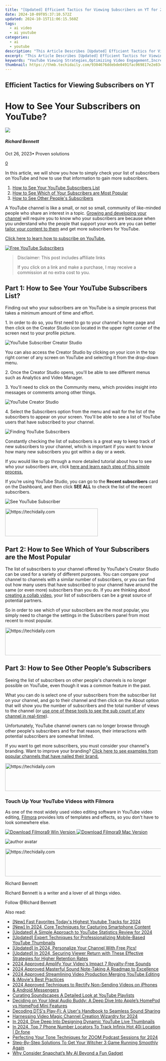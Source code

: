 ```yaml
---
title: "[Updated] Efficient Tactics for Viewing Subscribers on YT for 2024"
date: 2024-10-09T05:37:10.572Z
updated: 2024-10-15T11:06:15.560Z
tags:
  - ai video
  - ai youtube
categories:
  - ai
  - youtube
description: "This Article Describes [Updated] Efficient Tactics for Viewing Subscribers on YT for 2024"
excerpt: "This Article Describes [Updated] Efficient Tactics for Viewing Subscribers on YT for 2024"
keywords: "YouTube Viewing Strategies,Optimizing Video Engagement,Increasing Subscriber Count,Effective Content Planning,Boosting YouTube Traffic,Streamlined Viewer Analysis,Growing YT Audience Quickly"
thumbnail: https://thmb.techidaily.com/9304676ddebde0491fac069817e2e83439806cdb3bbe061f637b22cd4655ca5f.jpg
---
```


## Efficient Tactics for Viewing Subscribers on YT

# How to See Your Subscribers on YouTube?

![](https://images.wondershare.com/filmora/article-images/richard-bennett.jpg)

##### Richard Bennett

 Oct 26, 2023• Proven solutions

[0](#commentsBoxSeoTemplate)

In this article, we will show you how to simply check your list of subscribers on YouTube and how to use that information to gain more subscribers.

1. [How to See Your YouTube Subscribers List](#how)
2. [How to See Which of Your Subscribers are Most Popular](#popular)
3. [How to See Other People's Subscribers](#others)

A YouTube channel is like a small, or not so small, community of like-minded people who share an interest in a topic. [Growing and developing your channel](https://www.filmora.io/community-blog/24-smart-ways-that-actually-work---how-to-grow-309.html) will require you to know who your subscribers are because when you understand who the people that support your work are you can better [tailor your content to them](https://www.filmora.io/community-blog/understanding-youtube-analytics-%E2%80%93-take-charge-of-your-channel%21-286.html) and get more subscribers for YouTube.

[Click here to learn how to subscribe on YouTube.](https://www.filmora.io/community-blog/how-to-subscribe-on-youtube-for-ios-android-or-browser-313.html)

[![Free YouTube Subscribers](https://images.wondershare.com/filmora/article-images/free-youtube-subscribers.jpg)](https://www.filmora.io/free-youtube-subscribers?utm%5Fsource=blog&utm%5Fcampaign=get%5Fsubs%5Fevergreen&utm%5Fcontent=blog%201)

>  Disclaimer: This post includes affiliate links
>
>  If you click on a link and make a purchase, I may receive a commission at no extra cost to you.
>

## Part 1: How to See Your YouTube Subscribers List?

Finding out who your subscribers are on YouTube is a simple process that takes a minimum amount of time and effort.

1\. In order to do so, you first need to go to your channel's home page and then click on the Creator Studio icon located in the upper right corner of the screen next to your profile picture.

![YouTube Subscriber Creator Studio](https://images.wondershare.com/filmora/article-images/see-youtube-subscriber-create-studio.jpg)

You can also access the Creator Studio by clicking on your icon in the top right corner of any screen on YouTube and selecting it from the drop-down menu.

2\. Once the Creator Studio opens, you'll be able to see different menus such as Analytics and Video Manager.

3\. You'll need to click on the Community menu, which provides insight into messages or comments among other things.

![YouTube Creator Studio](https://images.wondershare.com/filmora/article-images/see-youtube-subscriber-community-create-studio.jpg)

4\. Select the Subscribers option from the menu and wait for the list of the subscribers to appear on your screen. You'll be able to see a list of YouTube users that have subscribed to your channel.

![Finding YouTube Subscribers ](https://images.wondershare.com/filmora/article-images/check-youtube-subscriber-in-community.jpg)

Constantly checking the list of subscribers is a great way to keep track of new subscribers to your channel, which is important if you want to know how many new subscribers you got within a day or a week.

If you would like to go through a more detailed tutorial about how to see who your subscribers are, click [here and learn each step of this simple process.](https://www.youtube.com/watch?v=MKndwFejMow)

If you’re using YouTube Studio, you can go to the **Recent subscribers** card on the Dashboard, and then click **SEE ALL** to check the list of the recent subscribers.

![ See YouTube Subscriber](https://images.wondershare.com/filmora/article-images/check-youtube-subscriber-in-youtube-studio.jpg)

<!-- affiliate ads begin -->
<a href="https://aligracehair.sjv.io/c/5597632/2080312/19272" target="_top" id="2080312">
  <img src="//a.impactradius-go.com/display-ad/19272-2080312" border="0" alt="https://techidaily.com" width="300" height="90"/>
</a>
<img height="0" width="0" src="https://aligracehair.sjv.io/i/5597632/2080312/19272" style="position:absolute;visibility:hidden;" border="0" />
<!-- affiliate ads end -->

## Part 2: How to See Which of Your Subscribers are the Most Popular

The list of subscribers to your channel offered by YouTube's Creator Studio can be used for a variety of different purposes. You can compare your channel to channels with a similar number of subscribers, or you can find out how many users that have subscribed to your channel have around the same (or even more) subscribers than you do. If you are thinking about [creating a collab video](https://www.filmora.io/community-blog/how-to-make-collab-videos-and-grow-your-channel-206.html), your list of subscribers can be a great source of potential partners.

So in order to see which of your subscribers are the most popular, you simply need to change the settings in the Subscribers panel from most recent to most popular.

<!-- affiliate ads begin -->
<a href="https://aligracehair.sjv.io/c/5597632/2135405/19272" target="_top" id="2135405">
  <img src="//a.impactradius-go.com/display-ad/19272-2135405" border="0" alt="https://techidaily.com" width="728" height="90"/>
</a>
<img height="0" width="0" src="https://aligracehair.sjv.io/i/5597632/2135405/19272" style="position:absolute;visibility:hidden;" border="0" />
<!-- affiliate ads end -->

## Part 3: How to See Other People’s Subscribers

Seeing the list of subscribers on other people's channels is no longer possible on YouTube, even though it was a common feature in the past.

What you can do is select one of your subscribers from the subscriber list on your channel, and go to their channel and then click on the About option that will show you the number of subscribers and the total number of views to the channel (or [use one of these tools to see the sub count of any channel in real-time](https://tools.techidaily.com/wondershare/filmora/download/)).

Unfortunately, YouTube channel owners can no longer browse through other people's subscribers and for that reason, their interactions with potential subscribers are somewhat limited.

If you want to get more subscribers, you must consider your channel's branding. Want to improve your branding? [Click here to see examples from popular channels that have nailed their brand.](https://www.filmora.io/community-blog/how-to-brand-your-youtube-channel-to-get-more-subscribers-411.html)

<!-- affiliate ads begin -->
<a href="https://unicoeye.pxf.io/c/5597632/2134236/18498" target="_top" id="2134236">
  <img src="//a.impactradius-go.com/display-ad/18498-2134236" border="0" alt="https://techidaily.com" width="728" height="90"/>
</a>
<img height="0" width="0" src="https://unicoeye.pxf.io/i/5597632/2134236/18498" style="position:absolute;visibility:hidden;" border="0" />
<!-- affiliate ads end -->

### Touch Up Your YouTube Videos with Filmora

As one of the most widely used video editing software in YouTube video editing, [Filmora](https://tools.techidaily.com/wondershare/filmora/download/) provides lots of templates and effects, so you don't have to look somewhere else.

[![Download Filmora9 Win Version](https://images.wondershare.com/filmora/guide/download-btn-win.jpg) ](https://tools.techidaily.com/wondershare/filmora/download/) [![Download Filmora9 Mac Version](https://images.wondershare.com/filmora/guide/download-btn-mac.jpg) ](https://tools.techidaily.com/wondershare/filmora/download/)

![author avatar](https://images.wondershare.com/filmora/article-images/richard-bennett.jpg)

<!-- affiliate ads begin -->
<a href="https://united.elfm.net/c/5597632/517826/4704" target="_top" id="517826">
  <img src="//a.impactradius-go.com/display-ad/4704-517826" border="0" alt="https://techidaily.com" width="728" height="90"/>
</a>
<img height="0" width="0" src="https://united.elfm.net/i/5597632/517826/4704" style="position:absolute;visibility:hidden;" border="0" />
<!-- affiliate ads end -->

Richard Bennett

Richard Bennett is a writer and a lover of all things video.

Follow @Richard Bennett

<ins class="adsbygoogle"
     style="display:block"
     data-ad-format="autorelaxed"
     data-ad-client="ca-pub-7571918770474297"
     data-ad-slot="1223367746"></ins>

<ins class="adsbygoogle"
     style="display:block"
     data-ad-client="ca-pub-7571918770474297"
     data-ad-slot="8358498916"
     data-ad-format="auto"
     data-full-width-responsive="true"></ins>

<span class="atpl-alsoreadstyle">Also read:</span>
<div><ul>
<li><a href="https://youtube-sure.techidaily.com/ast-favorites-todays-highest-youtube-tracks-for-2024/"><u>[New] Fast Favorites Today's Highest Youtube Tracks for 2024</u></a></li>
<li><a href="https://visual-screen-recording.techidaily.com/new-in-2024-core-techniques-for-capturing-smartphone-content/"><u>[New] In 2024, Core Techniques for Capturing Smartphone Content</u></a></li>
<li><a href="https://youtube-sure.techidaily.com/ed-a-simple-approach-to-youtube-statistics-review-for-2024/"><u>[Updated] A Simple Approach to YouTube Statistics Review for 2024</u></a></li>
<li><a href="https://youtube-sure.techidaily.com/ed-expert-techniques-for-professionalizing-mobile-based-youtube-thumbnails/"><u>[Updated] Expert Techniques for Professionalizing Mobile-Based YouTube Thumbnails</u></a></li>
<li><a href="https://youtube-sure.techidaily.com/ed-in-2024-personalize-your-channel-with-free-pics/"><u>[Updated] In 2024, Personalize Your Channel With Free Pics!</u></a></li>
<li><a href="https://youtube-sure.techidaily.com/ed-in-2024-securing-viewer-return-with-these-effective-strategies-for-higher-retention-rates/"><u>[Updated] In 2024, Securing Viewer Return with These Effective Strategies for Higher Retention Rates</u></a></li>
<li><a href="https://youtube-sure.techidaily.com/approved-amplify-your-videos-impact-7-royalty-free-sounds/"><u>2024 Approved Amplify Your Video's Impact 7 Royalty-Free Sounds</u></a></li>
<li><a href="https://article-tips.techidaily.com/2024-approved-masterful-sound-note-taking-a-roadmap-to-excellence/"><u>2024 Approved Masterful Sound Note-Taking A Roadmap to Excellence</u></a></li>
<li><a href="https://youtube-sure.techidaily.com/approved-streamlining-video-production-merging-youtube-editing-and-imovies-best-practices/"><u>2024 Approved Streamlining Video Production Merging YouTube Editing & iMovie's Best Practices</u></a></li>
<li><a href="https://facebook-clips.techidaily.com/2024-approved-techniques-to-rectify-non-sending-videos-on-iphones-and-android-messengers/"><u>2024 Approved Techniques to Rectify Non-Sending Videos on iPhones & Android Messengers</u></a></li>
<li><a href="https://youtube-sure.techidaily.com/ing-soundscapes-a-detailed-look-at-youtube-playlists/"><u>Curating Soundscapes A Detailed Look at YouTube Playlists</u></a></li>
<li><a href="https://techtrends.techidaily.com/deciding-on-your-ideal-audio-buddy-a-deep-dive-into-apples-homepod-vs-homepod-mini-features/"><u>Deciding on Your Ideal Audio Buddy: A Deep Dive Into Apple’s HomePod vs HomePod Mini Features</u></a></li>
<li><a href="https://techtrends.techidaily.com/decoding-dtss-play-fi-a-users-handbook-to-seamless-sound-sharing/"><u>Decoding DTS's Play-Fi: A User's Handbook to Seamless Sound Sharing</u></a></li>
<li><a href="https://youtube-help.techidaily.com/harnessing-video-magic-channel-creation-wizardry-for-2024/"><u>Harnessing Video Magic Channel Creation Wizardry for 2024</u></a></li>
<li><a href="https://youtube-sure.techidaily.com/24-dive-deep-into-designing-dynamic-youtube-live-thumbnails/"><u>In 2024, Dive Deep Into Designing Dynamic YouTube Live Thumbnails</u></a></li>
<li><a href="https://android-location-track.techidaily.com/in-2024-top-7-phone-number-locators-to-track-infinix-hot-40i-location-drfone-by-drfone-virtual-android/"><u>In 2024, Top 7 Phone Number Locators To Track Infinix Hot 40i Location | Dr.fone</u></a></li>
<li><a href="https://digital-screen-recording.techidaily.com/perfecting-your-tone-techniques-for-zoom-podcast-sessions-for-2024/"><u>Perfecting Your Tone Techniques for ZOOM Podcast Sessions for 2024</u></a></li>
<li><a href="https://win-able.techidaily.com/step-by-step-solutions-to-get-your-witcher-3-game-running-smoothly-again/"><u>Step-By-Step Solutions To Get Your Witcher 3 Game Running Smoothly Again</u></a></li>
<li><a href="https://tech-savvy.techidaily.com/why-consider-snapchats-my-ai-beyond-a-fun-gadget/"><u>Why Consider Snapchat’s My AI Beyond a Fun Gadget</u></a></li>
</ul></div>

